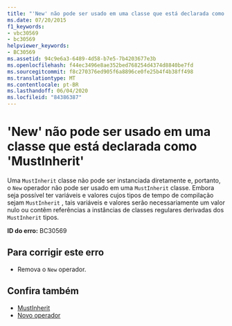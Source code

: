 ```yaml
---
title: "'New' não pode ser usado em uma classe que está declarada como 'MustInherit'"
ms.date: 07/20/2015
f1_keywords:
- vbc30569
- bc30569
helpviewer_keywords:
- BC30569
ms.assetid: 94c9e6a3-6489-4d58-b7e5-7b4203677e3b
ms.openlocfilehash: f44ec3496e8ae352bed768254d4374d8840be7fd
ms.sourcegitcommit: f8c270376ed905f6a8896ce0fe25b4f4b38ff498
ms.translationtype: MT
ms.contentlocale: pt-BR
ms.lasthandoff: 06/04/2020
ms.locfileid: "84386387"
---
```

# <a name="new-cannot-be-used-on-a-class-that-is-declared-mustinherit"></a>'New' não pode ser usado em uma classe que está declarada como 'MustInherit'
Uma `MustInherit` classe não pode ser instanciada diretamente e, portanto, o `New` operador não pode ser usado em uma `MustInherit` classe. Embora seja possível ter variáveis e valores cujos tipos de tempo de compilação sejam `MustInherit` , tais variáveis e valores serão necessariamente um valor nulo ou contêm referências a instâncias de classes regulares derivadas dos `MustInherit` tipos.  
  
 **ID do erro:** BC30569  
  
## <a name="to-correct-this-error"></a>Para corrigir este erro  
  
- Remova o `New` operador.  
  
## <a name="see-also"></a>Confira também

- [MustInherit](../language-reference/modifiers/mustinherit.md)
- [Novo operador](../language-reference/operators/new-operator.md)
